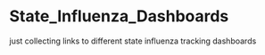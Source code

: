 # State_Influenza_Dashboards
 just collecting links to different state influenza tracking dashboards
